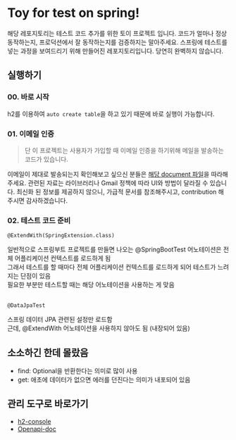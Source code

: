 # Toy for test on spring!

해당 레포지토리는 테스트 코드 추가를 위한 토이 프로젝트 입니다.
코드가 얼마나 정상 동작하는지, 프로덕션에서 잘 동작하는지를 검증하지는 말아주세요.
스프링에 테스트를 넣는 과정을 보여드리기 위해 만들어진 레포지토리입니다.
당연히 완벽하지 않습니다.

## 실행하기

### 00. 바로 시작

h2를 이용하여 `auto create table`을 하고 있기 때문에 바로 실행이 가능합니다.

### 01. 이메일 인증

> 단 이 프로젝트는 사용자가 가입할 때 이메일 인증을 하기위해 메일을 발송하는 코드가 있습니다.

이메일이 제대로 발송되는지 확인해보고 싶으신 분들은 [해당 document 파일](./document/connect-mail-sender.md)을 따라해주세요.
관련된 자료는 라이브러리나 Gmail 정책에 따라 UI와 방법이 달라질 수 있습니다.
최신화 된 정보를 제공하지 않으니, 가급적 문서를 참조해주시고, contribution 해주시면 감사하겠습니다.
### 02. 테스트 코드 준비
```agsl
@ExtendWith(SpringExtension.class)
```
일반적으로 스프링부트 프로젝트를 만들면 나오는 @SpringBootTest 어노테이션은 전체 어플리케이션 컨텍스트를 로드하게 됨 <br>
그래서 테스트를 할 때마다 전체 어플리케이션 컨텍스트를 로드하게 되어 테스트가 느려지는 단점이 있음 <br>
필요한 부분만 테스트할 때는 해당 어노테이션을 사용하는 게 맞음 <br>
<br>
```agsl
@DataJpaTest
```
스프링 데이터 JPA 관련된 설정만 로드함 <br>
근데, @ExtendWith 어노테이션을 사용하지 않아도 됨 (내장되어 있음) <br>


## 소소하긴 한데 몰랐음
* find: Optional을 반환한다는 의미로 많이 사용
* get: 애초에 데이터가 없으면 에러를 던진다는 의미가 내포되어 있음

## 관리 도구로 바로가기

- [h2-console](http://localhost:8080/h2-console)
- [Openapi-doc](http://localhost:8080/swagger-ui.html)